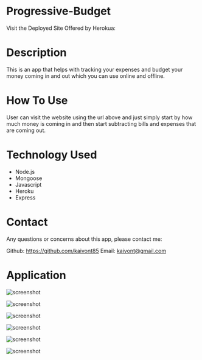 # Progressive-Budget

Visit the Deployed Site Offered by Herokua:

# Description

This is an app that helps with tracking your expenses and budget your money coming in and out which you can use online and offline. 

# How To Use

User can visit the website using the url above and just simply start by how much money is coming in and then start subtracting bills and expenses that are coming out.


# Technology Used

- Node.js
- Mongoose
- Javascript
- Heroku
- Express

# Contact

Any questions or concerns about this app, please contact me:

Github: https://github.com/kaivont85
Email: kaivont@gmail.com

# Application 

![screenshot]()

![screenshot]()

![screenshot]()

![screenshot]()

![screenshot]()

![screenshot]()
